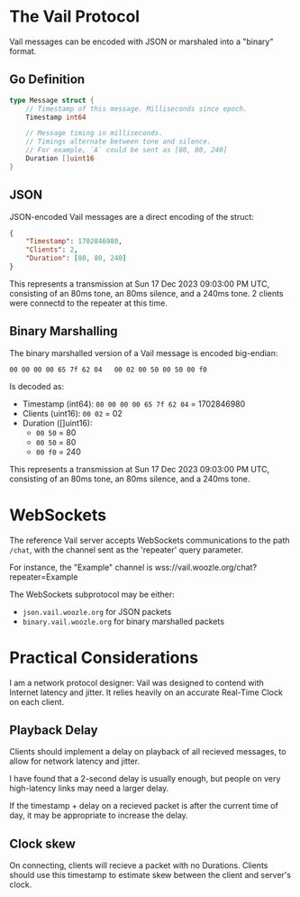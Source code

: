 The Vail Protocol
=============

Vail messages can be encoded with JSON or marshaled into a "binary" format.

Go Definition
--------------------

```go
type Message struct {
	// Timestamp of this message. Milliseconds since epoch.
	Timestamp int64

	// Message timing in milliseconds.
	// Timings alternate between tone and silence.
	// For example, `A` could be sent as [80, 80, 240]
	Duration []uint16
}
```

JSON
-------

JSON-encoded Vail messages are a direct encoding of the struct:

```json
{
    "Timestamp": 1702846980,
    "Clients": 2,
    "Duration": [80, 80, 240]
}
```

This represents a transmission at Sun 17 Dec 2023 09:03:00 PM UTC, consisting of an 80ms tone, an 80ms silence, and a 240ms tone.
2 clients were connectd to the repeater at this time.


Binary Marshalling
---------------------

The binary marshalled version of a Vail message is encoded big-endian:

    00 00 00 00 65 7f 62 04   00 02 00 50 00 50 00 f0

Is decoded as:

* Timestamp (int64): `00 00 00 00 65 7f 62 04` = 1702846980
* Clients (uint16): `00 02` = 02
* Duration ([]uint16):
  * `00 50` = 80
  * `00 50` = 80
  * `00 f0` = 240

This represents a transmission at Sun 17 Dec 2023 09:03:00 PM UTC, consisting of an 80ms tone, an 80ms silence, and a 240ms tone.


WebSockets
==========

The reference Vail server accepts WebSockets communications to the path `/chat`,
with the channel sent as the 'repeater' query parameter.

For instance, the "Example" channel is
wss://vail.woozle.org/chat?repeater=Example

The WebSockets subprotocol may be either:

* `json.vail.woozle.org` for JSON packets
* `binary.vail.woozle.org` for binary marshalled packets


Practical Considerations
==================

I am a network protocol designer:
Vail was designed to contend with
Internet latency and jitter.
It relies heavily on an accurate Real-Time Clock on each client.

Playback Delay
------------------

Clients should implement a delay on playback of all recieved messages,
to allow for network latency and jitter.

I have found that a 2-second delay is usually enough, but people on very high-latency links may need a larger delay.

If the timestamp + delay on a recieved packet is after the current time of day,
it may be appropriate to increase the delay.

Clock skew
---------------

On connecting,
clients will recieve a packet with no Durations.
Clients should use this timestamp
to estimate skew between the client and server's clock.
